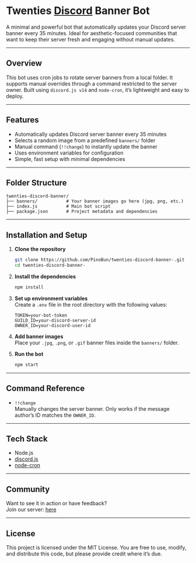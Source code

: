 
# Twenties [Discord](https://discord.com/invite/mggbZgHCY8) Banner Bot

A minimal and powerful bot that automatically updates your Discord server banner every 35 minutes. Ideal for aesthetic-focused communities that want to keep their server fresh and engaging without manual updates.

---

## Overview

This bot uses cron jobs to rotate server banners from a local folder. It supports manual overrides through a command restricted to the server owner. Built using `discord.js v14` and `node-cron`, it’s lightweight and easy to deploy.

---

## Features

- Automatically updates Discord server banner every 35 minutes
- Selects a random image from a predefined `banners/` folder
- Manual command (`!!change`) to instantly update the banner
- Uses environment variables for configuration
- Simple, fast setup with minimal dependencies

---

## Folder Structure

```
twenties-discord-banner/
├── banners/           # Your banner images go here (jpg, png, etc.)
├── index.js           # Main bot script
├── package.json       # Project metadata and dependencies
```

---

## Installation and Setup

1. **Clone the repository**
   ```bash
   git clone https://github.com/PinoBun/twenties-discord-banner-.git
   cd twenties-discord-banner-
   ```

2. **Install the dependencies**
   ```bash
   npm install
   ```

3. **Set up environment variables**  
   Create a `.env` file in the root directory with the following values:
   ```
   TOKEN=your-bot-token
   GUILD_ID=your-discord-server-id
   OWNER_ID=your-discord-user-id
   ```

4. **Add banner images**  
   Place your `.jpg`, `.png`, or `.gif` banner files inside the `banners/` folder.

5. **Run the bot**
   ```bash
   npm start
   ```

---

## Command Reference

- `!!change`  
  Manually changes the server banner. Only works if the message author’s ID matches the `OWNER_ID`.

---

## Tech Stack

- Node.js
- [discord.js](https://discord.js.org/)
- [node-cron](https://www.npmjs.com/package/node-cron)

---

## Community

Want to see it in action or have feedback?  
Join our server: [here](https://discord.com/invite/mggbZgHCY8)

---

## License

This project is licensed under the MIT License. You are free to use, modify, and distribute this code, but please provide credit where it’s due.
